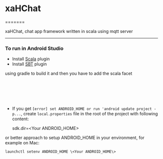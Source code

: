 # xaHChat 
=======

xaHChat, chat app framework written in scala using mqtt server

***

### To run in Android Studio
* Install [Scala](http://www.jetbrains.net/confluence/display/SCA/Scala+Plugin+for+IntelliJ+IDEA) plugin
* Install [SBT](http://github.com/orfjackal/idea-sbt-plugin) plugin

using gradle to build it and then you have to add the scala facet

<facet type="scala" name="Scala">
  <configuration>
    <option name="compilerLibraryLevel" value="Project" />
    <option name="compilerLibraryName" value="scala-library-2.11.2" />
    <option name="fsc" value="true" />
    <option name="languageLevel" value="Scala 2.11" />
  </configuration>
</facet>


* If you get `[error] set ANDROID_HOME or run 'android update project -p...`,
create `local.properties` file in the root of the project with following content:

    sdk.dir=\<Your ANDROID_HOME\>

or better approach to setup ANDROID_HOME in your environment, for example on Mac:

    launchctl setenv ANDROID_HOME \<Your ANDROID_HOME\>



